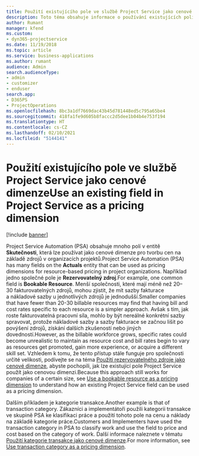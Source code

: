 ```yaml
---
title: Použití existujícího pole ve službě Project Service jako cenové dimenze
description: Toto téma obsahuje informace o používání existujících polí Project Service jako cenových dimenzí.
author: Rumant
manager: kfend
ms.custom:
- dyn365-projectservice
ms.date: 11/19/2018
ms.topic: article
ms.service: business-applications
ms.author: rumant
audience: Admin
search.audienceType:
- admin
- customizer
- enduser
search.app:
- D365PS
- ProjectOperations
ms.openlocfilehash: 8bc3a1df7669dac43b45d781448ed5c795a65be4
ms.sourcegitcommit: 418fa1fe9d605b8faccc2d5dee1b04b4e753f194
ms.translationtype: HT
ms.contentlocale: cs-CZ
ms.lasthandoff: 02/10/2021
ms.locfileid: "5144141"
---
```

# <a name="use-an-existing-field-in-project-service-as-a-pricing-dimension"></a><span data-ttu-id="2ae82-103">Použití existujícího pole ve službě Project Service jako cenové dimenze</span><span class="sxs-lookup"><span data-stu-id="2ae82-103">Use an existing field in Project Service as a pricing dimension</span></span>

[!include [banner](../includes/psa-now-project-operations.md)]

<span data-ttu-id="2ae82-104">Project Service Automation (PSA) obsahuje mnoho polí v entitě **Skutečnosti**, která lze používat jako cenové dimenze pro tvorbu cen na základě zdrojů v organizacích projektů.</span><span class="sxs-lookup"><span data-stu-id="2ae82-104">Project Service Automation (PSA) has many fields on the **Actuals** entity that can be used as pricing dimensions for resource-based pricing in project organizations.</span></span> <span data-ttu-id="2ae82-105">Například jedno společné pole je **Rezervovatelný zdroj**.</span><span class="sxs-lookup"><span data-stu-id="2ae82-105">For example, one common field is **Bookable Resource**.</span></span> <span data-ttu-id="2ae82-106">Menší společnosti, které mají méně než 20–30 fakturovatelných zdrojů, mohou zjistit, že mít sazby fakturace a nákladové sazby u jednotlivých zdrojů je jednodušší.</span><span class="sxs-lookup"><span data-stu-id="2ae82-106">Smaller companies that have fewer than 20-30 billable resources may find that having bill and cost rates specific to each resource is a simpler approach.</span></span> <span data-ttu-id="2ae82-107">Avšak s tím, jak roste fakturovatelná pracovní síla, mohlo by být nereálné konkrétní sazby spravovat, protože nákladové sazby a sazby fakturace se začnou lišit po povýšení zdrojů, získání dalších zkušeností nebo jiných dovedností.</span><span class="sxs-lookup"><span data-stu-id="2ae82-107">However, as the billable workforce grows, specific rates could become unrealistic to maintain as resource cost and bill rates begin to vary as resources get promoted, gain more experience, or acquire a different skill set.</span></span> <span data-ttu-id="2ae82-108">Vzhledem k tomu, že tento přístup stále funguje pro společnosti určité velikosti, podívejte se na téma [Použití rezervovatelného zdroje jako cenové dimenze](bookable-resource-pricing-dimension.md), abyste pochopili, jak lze existující pole Project Service použít jako cenovou dimenzi.</span><span class="sxs-lookup"><span data-stu-id="2ae82-108">Because this approach still works for companies of a certain size, see [Use a bookable resource as a pricing dimension](bookable-resource-pricing-dimension.md) to understand how an existing Project Service field can be used as a pricing dimension.</span></span>

<span data-ttu-id="2ae82-109">Dalším příkladem je kategorie transakce.</span><span class="sxs-lookup"><span data-stu-id="2ae82-109">Another example is that of transaction category.</span></span> <span data-ttu-id="2ae82-110">Zákazníci a implementátoři použili kategorii transakce ve skupině PSA ke klasifikaci práce a použití tohoto pole na cenu a náklady na základě kategorie práce.</span><span class="sxs-lookup"><span data-stu-id="2ae82-110">Customers and Implementers have used the transaction category in PSA to classify work and use the field to price and cost based on the category of work.</span></span> <span data-ttu-id="2ae82-111">Další informace naleznete v tématu [Použití kategorie transakce jako cenové dimenze](transaction-category-pricing-dimension.md).</span><span class="sxs-lookup"><span data-stu-id="2ae82-111">For more information, see [Use transaction category as a pricing dimension](transaction-category-pricing-dimension.md).</span></span>
